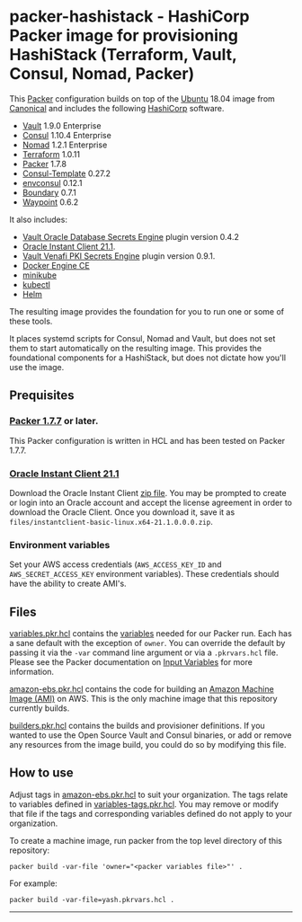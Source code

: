 # packer-hashistack - HashiCorp Packer image for provisioning HashiStack (Terraform, Vault, Consul, Nomad, Packer)

This [Packer](https://packer.io/) configuration builds on top of the [Ubuntu](https://ubuntu.com) 18.04 image from [Canonical](https://canonical.com/) and includes the following [HashiCorp](https://www.hashicorp.com) software.
* [Vault](https://vaultproject.io) 1.9.0 Enterprise
* [Consul](https://consul.io) 1.10.4 Enterprise
* [Nomad](https://nomadproject.io) 1.2.1 Enterprise
* [Terraform](https://terraform.io) 1.0.11
* [Packer](https://packer.io) 1.7.8
* [Consul-Template](https://github.com/hashicorp/consul-template) 0.27.2
* [envconsul](https://github.com/hashicorp/envconsul) 0.12.1
* [Boundary](https://boundaryproject.io) 0.7.1
* [Waypoint](https://waypointproject.io) 0.6.2

It also includes:
* [Vault Oracle Database Secrets Engine](https://www.vaultproject.io/docs/secrets/databases/oracle/) plugin version 0.4.2
* [Oracle Instant Client 21.1](https://www.oracle.com/database/technologies/instant-client/linux-x86-64-downloads.html).
* [Vault Venafi PKI Secrets Engine](https://github.com/Venafi/vault-pki-backend-venafi) plugin version 0.9.1.
* [Docker Engine CE](https://www.docker.com/)
* [minikube](https://minikube.sigs.k8s.io/docs/)
* [kubectl](https://kubernetes.io/docs/tasks/tools/)
* [Helm](https://helm.sh)

The resulting image provides the foundation for you to run one or some of these tools.

It places systemd scripts for Consul, Nomad and Vault, but does not set them to start automatically on the resulting image. This provides the foundational components for a HashiStack, but does not dictate how you'll use the image.

## Prequisites

### [Packer 1.7.7](https://releases.hashicorp.com/packer/) or later.
This Packer configuration is written in HCL and has been tested on Packer 1.7.7.

### [Oracle Instant Client 21.1](https://www.oracle.com/database/technologies/instant-client/linux-x86-64-downloads.html)
Download the Oracle Instant Client [zip file](https://download.oracle.com/otn_software/linux/instantclient/211000/instantclient-basic-linux.x64-21.1.0.0.0.zip). You may be prompted to create or login into an Oracle account and accept the license agreement in order to download the Oracle Client. Once you download it, save it as `files/instantclient-basic-linux.x64-21.1.0.0.0.zip`.

### Environment variables
Set your AWS access credentials (`AWS_ACCESS_KEY_ID` and `AWS_SECRET_ACCESS_KEY` environment variables). These credentials should have the ability to create AMI's.

## Files
[variables.pkr.hcl](variables.pkr.hcl) contains the [variables](https://packer.io/docs/configuration/from-1.5/variables.html) needed for our Packer run. Each has a sane default with the exception of `owner`. You can override the default by passing it via the `-var` command line argument or via a `.pkrvars.hcl` file. Please see the Packer documentation on [Input Variables](https://packer.io/docs/configuration/from-1.5/variables.html) for more information.

[amazon-ebs.pkr.hcl](amazon-ebs.pkr.hcl) contains the code for building an [Amazon Machine Image (AMI)](https://docs.aws.amazon.com/AWSEC2/latest/UserGuide/AMIs.html) on AWS. This is the only machine image that this repository currently builds.

[builders.pkr.hcl](builders.pkr.hcl) contains the builds and provisioner definitions. If you wanted to use the Open Source Vault and Consul binaries, or add or remove any resources from the image build, you could do so by modifying this file.

## How to use

Adjust tags in [amazon-ebs.pkr.hcl](amazon-ebs.pkr.hcl) to suit your organization. The tags relate to variables defined in [variables-tags.pkr.hcl](variables-tags.pkr.hcl). You may remove or modify that file if the tags and corresponding variables defined do not apply to your organization.

To create a machine image, run packer from the top level directory of this repository:

```
packer build -var-file 'owner="<packer variables file>"' .
```

For example:

```
packer build -var-file=yash.pkrvars.hcl .
```

---
